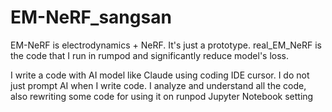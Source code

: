 # EM-NeRF_sangsan
EM-NeRF is electrodynamics + NeRF. It's just a prototype.
real_EM_NeRF is the code that I run in rumpod and significantly reduce model's loss.

I write a code with AI model like Claude using coding IDE cursor.
I do not just prompt AI when I write code.
I analyze and understand all the code, also rewriting some code for using it on runpod Jupyter Notebook setting

